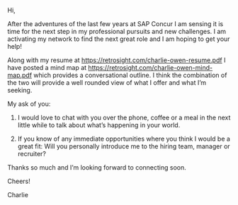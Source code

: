 Hi,

After the adventures of the last few years at SAP Concur I am sensing it is time for the next step in my professional pursuits and new challenges. I am activating my network to find the next great role and I am hoping to get your help!

Along with my resume at https://retrosight.com/charlie-owen-resume.pdf I have posted a mind map at https://retrosight.com/charlie-owen-mind-map.pdf which provides a conversational outline. I think the combination of the two will provide a well rounded view of what I offer and what I’m seeking.

My ask of you:

1. I would love to chat with you over the phone, coffee or a meal in the next little while to talk about what’s happening in your world.

2. If you know of any immediate opportunities where you think I would be a great fit: Will you personally introduce me to the hiring team, manager or recruiter?

Thanks so much and I’m looking forward to connecting soon.

Cheers!

Charlie
